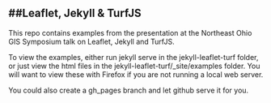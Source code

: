 ##Leaflet, Jekyll & TurfJS
---
This repo contains examples from the presentation at the Northeast Ohio GIS Symposium talk on Leaflet, Jekyll and TurfJS.

To view the examples, either run jekyll serve in the jekyll-leaflet-turf folder, or just view the html files in the jekyll-leaflet-turf/_site/examples folder. You will want to view these with Firefox if you are not running a local web server.

You could also create a gh_pages branch and let github serve it for you.
